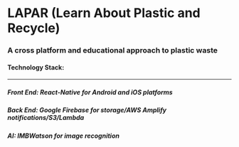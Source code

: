 # LAPAR (Learn About Plastic and Recycle) #


### A cross platform and educational approach to plastic waste ###


#### Technology Stack: ####
---------------------------

##### Front End: React-Native for Android and iOS platforms 
        
##### Back End: Google Firebase for storage/AWS Amplify notifications/S3/Lambda
        
##### AI: IMBWatson for image recognition
        
        

